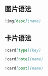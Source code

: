 ## 图片语法

```markdown
!img[desc](name)
```

## 卡片语法

```markdown
!card[type](key)
```
```markdown
!card[note](name)
```
```markdown
!card[post](name)
```